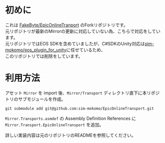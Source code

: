# 初めに

これは [FakeByte/EpicOnlineTranport](https://github.com/FakeByte/EpicOnlineTransport) のForkリポジトリです。  
元リポジトリが最新のMirrorの更新に対応していない為、こちらで対応をしています。  
元リポジトリではEOS SDKを含めていましたが、C#SDKのUnity対応は[sim-mokomo/eos_plugin_for_unity](https://github.com/sim-mokomo/eos_plugin_for_unity)に任せているため、  
このリポジトリでは削除をしています。

# 利用方法

アセット `Mirror` を import 後、`Mirror/Transport` ディレクトリ直下に本リポジトリのサブモジュールを作成。

```
git submodule add git@github.com:sim-mokomo/EpicOnlineTransport.git
```

`Mirror.Transports.asmdef` の Assembly Definition References に `Mirror.Transport.EpicOnlineTransport` を追加。 

詳しい実装内容は元のリポジトリのREADMEを参照してください。
